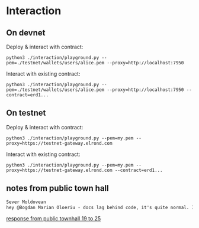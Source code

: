 # Interaction

## On devnet

Deploy & interact with contract:

```
python3 ./interaction/playground.py --pem=./testnet/wallets/users/alice.pem --proxy=http://localhost:7950
```

Interact with existing contract:

```
python3 ./interaction/playground.py --pem=./testnet/wallets/users/alice.pem --proxy=http://localhost:7950 --contract=erd1...
```

## On testnet

Deploy & interact with contract:

```
python3 ./interaction/playground.py --pem=my.pem --proxy=https://testnet-gateway.elrond.com
```

Interact with existing contract:

```
python3 ./interaction/playground.py --pem=my.pem --proxy=https://testnet-gateway.elrond.com --contract=erd1...
```

## notes from public town hall
```txt
Sever Moldovean
​hey @Bogdan Marian Oloeriu - docs lag behind code, it's quite normal. If you want direct access to devs, go to @ElrondDevelopers on Telegram, tag @SeverMM (me!) and I will expedite your request 4 info
```
[response from public townhall 19 to 25](https://www.youtube.com/watch?v=g6OLh39yOHo)
